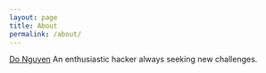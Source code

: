 ```yaml
---
layout: page
title: About
permalink: /about/
---
```


[Do Nguyen](http://ntdo.us)
An enthusiastic hacker always seeking new challenges.
